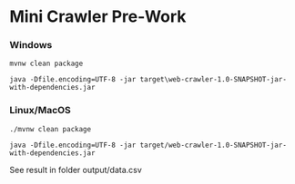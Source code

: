 # Mini Crawler Pre-Work
### Windows
```console
mvnw clean package

java -Dfile.encoding=UTF-8 -jar target\web-crawler-1.0-SNAPSHOT-jar-with-dependencies.jar
```
### Linux/MacOS
```console
./mvnw clean package

java -Dfile.encoding=UTF-8 -jar target/web-crawler-1.0-SNAPSHOT-jar-with-dependencies.jar
```

See result in folder output/data.csv